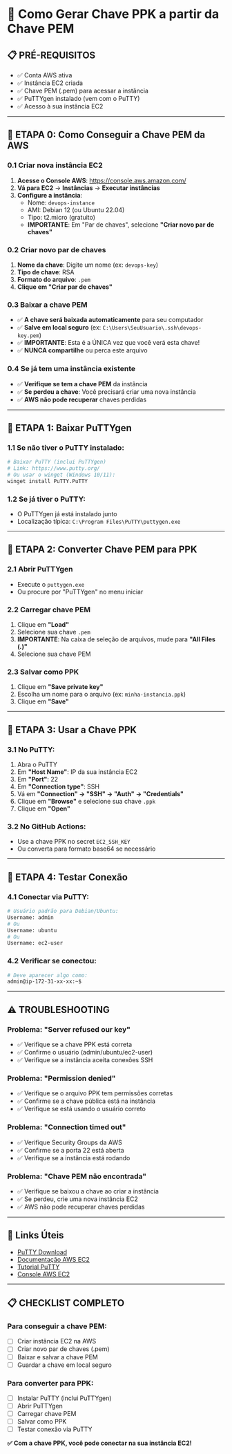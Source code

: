 # 🔑 Como Gerar Chave PPK a partir da Chave PEM

## **📋 PRÉ-REQUISITOS**
- ✅ Conta AWS ativa
- ✅ Instância EC2 criada
- ✅ Chave PEM (.pem) para acessar a instância
- ✅ PuTTYgen instalado (vem com o PuTTY)
- ✅ Acesso à sua instância EC2

---

## **🎯 ETAPA 0: Como Conseguir a Chave PEM da AWS**

### **0.1 Criar nova instância EC2**
1. **Acesse o Console AWS**: https://console.aws.amazon.com/
2. **Vá para EC2** → **Instâncias** → **Executar instâncias**
3. **Configure a instância**:
   - Nome: `devops-instance`
   - AMI: Debian 12 (ou Ubuntu 22.04)
   - Tipo: t2.micro (gratuito)
   - **IMPORTANTE**: Em "Par de chaves", selecione **"Criar novo par de chaves"**

### **0.2 Criar novo par de chaves**
1. **Nome da chave**: Digite um nome (ex: `devops-key`)
2. **Tipo de chave**: RSA
3. **Formato do arquivo**: `.pem`
4. **Clique em "Criar par de chaves"**

### **0.3 Baixar a chave PEM**
- ✅ **A chave será baixada automaticamente** para seu computador
- ✅ **Salve em local seguro** (ex: `C:\Users\SeuUsuario\.ssh\devops-key.pem`)
- ✅ **IMPORTANTE**: Esta é a ÚNICA vez que você verá esta chave!
- ✅ **NUNCA compartilhe** ou perca este arquivo

### **0.4 Se já tem uma instância existente**
- ✅ **Verifique se tem a chave PEM** da instância
- ✅ **Se perdeu a chave**: Você precisará criar uma nova instância
- ✅ **AWS não pode recuperar** chaves perdidas

---

## **🎯 ETAPA 1: Baixar PuTTYgen**

### **1.1 Se não tiver o PuTTY instalado:**
```bash
# Baixar PuTTY (inclui PuTTYgen)
# Link: https://www.putty.org/
# Ou usar o winget (Windows 10/11):
winget install PuTTY.PuTTY
```

### **1.2 Se já tiver o PuTTY:**
- O PuTTYgen já está instalado junto
- Localização típica: `C:\Program Files\PuTTY\puttygen.exe`

---

## **🎯 ETAPA 2: Converter Chave PEM para PPK**

### **2.1 Abrir PuTTYgen**
- Execute o `puttygen.exe`
- Ou procure por "PuTTYgen" no menu iniciar

### **2.2 Carregar chave PEM**
1. Clique em **"Load"**
2. Selecione sua chave `.pem`
3. **IMPORTANTE**: Na caixa de seleção de arquivos, mude para **"All Files (*.*)"**
4. Selecione sua chave PEM

### **2.3 Salvar como PPK**
1. Clique em **"Save private key"**
2. Escolha um nome para o arquivo (ex: `minha-instancia.ppk`)
3. Clique em **"Save"**

---

## **🎯 ETAPA 3: Usar a Chave PPK**

### **3.1 No PuTTY:**
1. Abra o PuTTY
2. Em **"Host Name"**: IP da sua instância EC2
3. Em **"Port"**: 22
4. Em **"Connection type"**: SSH
5. Vá em **"Connection" → "SSH" → "Auth" → "Credentials"**
6. Clique em **"Browse"** e selecione sua chave `.ppk`
7. Clique em **"Open"**

### **3.2 No GitHub Actions:**
- Use a chave PPK no secret `EC2_SSH_KEY`
- Ou converta para formato base64 se necessário

---

## **🎯 ETAPA 4: Testar Conexão**

### **4.1 Conectar via PuTTY:**
```bash
# Usuário padrão para Debian/Ubuntu:
Username: admin
# Ou
Username: ubuntu
# Ou
Username: ec2-user
```

### **4.2 Verificar se conectou:**
```bash
# Deve aparecer algo como:
admin@ip-172-31-xx-xx:~$
```

---

## **⚠️ TROUBLESHOOTING**

### **Problema: "Server refused our key"**
- ✅ Verifique se a chave PPK está correta
- ✅ Confirme o usuário (admin/ubuntu/ec2-user)
- ✅ Verifique se a instância aceita conexões SSH

### **Problema: "Permission denied"**
- ✅ Verifique se o arquivo PPK tem permissões corretas
- ✅ Confirme se a chave pública está na instância
- ✅ Verifique se está usando o usuário correto

### **Problema: "Connection timed out"**
- ✅ Verifique Security Groups da AWS
- ✅ Confirme se a porta 22 está aberta
- ✅ Verifique se a instância está rodando

### **Problema: "Chave PEM não encontrada"**
- ✅ Verifique se baixou a chave ao criar a instância
- ✅ Se perdeu, crie uma nova instância EC2
- ✅ AWS não pode recuperar chaves perdidas

---

## **🔗 Links Úteis**
- [PuTTY Download](https://www.putty.org/)
- [Documentação AWS EC2](https://docs.aws.amazon.com/ec2/)
- [Tutorial PuTTY](https://docs.aws.amazon.com/AWSEC2/latest/UserGuide/putty.html)
- [Console AWS EC2](https://console.aws.amazon.com/ec2/)

---

## **📋 CHECKLIST COMPLETO**

### **Para conseguir a chave PEM:**
- [ ] Criar instância EC2 na AWS
- [ ] Criar novo par de chaves (.pem)
- [ ] Baixar e salvar a chave PEM
- [ ] Guardar a chave em local seguro

### **Para converter para PPK:**
- [ ] Instalar PuTTY (inclui PuTTYgen)
- [ ] Abrir PuTTYgen
- [ ] Carregar chave PEM
- [ ] Salvar como PPK
- [ ] Testar conexão via PuTTY

**✅ Com a chave PPK, você pode conectar na sua instância EC2!**
